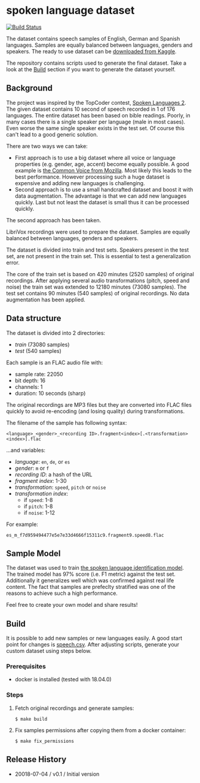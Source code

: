 # spoken language dataset

[![Build Status](https://travis-ci.org/tomasz-oponowicz/spoken_language_dataset.svg?branch=master)](https://travis-ci.org/tomasz-oponowicz/spoken_language_dataset)

The dataset contains speech samples of English, German and Spanish languages.
Samples are equally balanced between languages, genders and speakers.
The ready to use dataset can be [downloaded from Kaggle][kg].

The repository contains scripts used to generate the final dataset. 
Take a look at the [Build](#Build) section if you want to generate the dataset yourself.

## Background

The project was inspired by the TopCoder contest, [Spoken Languages 2][tc].
The given dataset contains 10 second of speech recorded in 1 of 176 languages.
The entire dataset has been based on bible readings. 
Poorly, in many cases there is a single speaker per language (male in most cases).
Even worse the same single speaker exists in the test set.
Of course this can't lead to a good generic solution.

There are two ways we can take:

* First approach is to use a big dataset where all voice or language properties (e.g. gender, age, accent) become equally possible. 
  A good example is [the Common Voice from Mozilla][cv].
  Most likely this leads to the best performance.
  However processing such a huge dataset is expensive and adding new languages is challenging.
* Second approach is to use a small handcrafted dataset and boost it with data augmentation. 
  The advantage is that we can add new languages quickly.
  Last but not least the dataset is small thus it can be processed quickly.

The second approach has been taken.

LibriVox recordings were used to prepare the dataset. 
Samples are equally balanced between languages, genders and speakers. 

The dataset is divided into train and test sets. 
Speakers present in the test set, are not present in the train set. 
This is essential to test a generalization error.

The core of the train set is based on 420 minutes (2520 samples) of original recordings.
After applying several audio transformations (pitch, speed and noise) the train set was extended to 12180 minutes (73080 samples).
The test set contains 90 minutes (540 samples) of original recordings. No data augmentation has been applied.

## Data structure

The dataset is divided into 2 directories:

* *train* (73080 samples)
* *test* (540 samples)

Each sample is an FLAC audio file with:

* sample rate: 22050
* bit depth: 16
* channels: 1
* duration: 10 seconds (sharp)

The original recordings are MP3 files but they are converted into FLAC files quickly 
to avoid re-encoding (and losing quality) during transformations. 

The filename of the sample has following syntax:

    <language>_<gender>_<recording ID>.fragment<index>[.<transformation><index>].flac

...and variables:

* *language*: `en`, `de`, or `es`
* *gender*: `m` or `f`
* *recording ID*: a hash of the URL
* *fragment index*: 1-30
* *transformation*: `speed`, `pitch` or `noise`
* *transformation index*:
  * if `speed`: 1-8
  * if `pitch`: 1-8
  * if `noise`: 1-12

For example:

    es_m_f7d959494477e5e7e33d4666f15311c9.fragment9.speed8.flac

## Sample Model

The dataset was used to train [the spoken language identification model][sli]. 
The trained model has 97% score (i.e. F1 metric) against the test set. 
Additionally it generalizes well which was confirmed against real life content. 
The fact that samples are prefeclty stratified was one of the reasons to achieve such a high performance.

Feel free to create your own model and share results!

## Build

It is possible to add new samples or new languages easily. 
A good start point for changes is [speech.csv](speech.csv).
After adjusting scripts, generate your custom dataset using steps below.

### Prerequisites

* docker is installed (tested with 18.04.0)

### Steps

1. Fetch original recordings and generate samples:

       $ make build
1. Fix samples permissions after copying them from a docker container:

       $ make fix_permissions

## Release History

* 20018-07-04 / v0.1 / Initial version

[tc]: https://community.topcoder.com/longcontest/?module=ViewProblemStatement&rd=16555&pm=13978
[sli]: https://github.com/tomasz-oponowicz/spoken_language_identification
[cv]: https://voice.mozilla.org/en/languages
[kg]: https://www.kaggle.com/toponowicz
